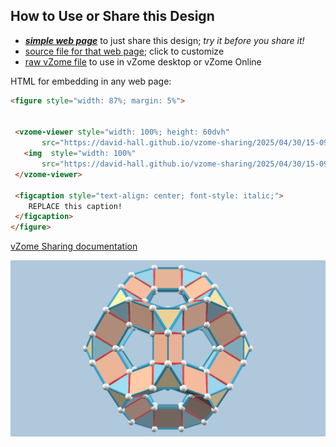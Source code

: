 
## How to Use or Share this Design

 - [***simple web page***](<https://david-hall.github.io/vzome-sharing/2025/04/30/15-09-28-Zometool-RID-extension/>) to just share this design; *try it before you share it!*
 - [source file for that web page](<https://github.com/david-hall/vzome-sharing/edit/main/2025/04/30/15-09-28-Zometool-RID-extension/index.md>); click to customize
 - [raw vZome file](<https://raw.githubusercontent.com/david-hall/vzome-sharing/main/2025/04/30/15-09-28-Zometool-RID-extension/Zometool-RID-extension.vZome>) to use in vZome desktop or vZome Online
 
 HTML for embedding in any web page:
 ```html
<figure style="width: 87%; margin: 5%">
  
  
  <vzome-viewer style="width: 100%; height: 60dvh" 
        src="https://david-hall.github.io/vzome-sharing/2025/04/30/15-09-28-Zometool-RID-extension/Zometool-RID-extension.vZome" >
    <img  style="width: 100%"
        src="https://david-hall.github.io/vzome-sharing/2025/04/30/15-09-28-Zometool-RID-extension/Zometool-RID-extension.png" >
  </vzome-viewer>

  <figcaption style="text-align: center; font-style: italic;">
     REPLACE this caption!
  </figcaption>
</figure>

 ```

[vZome Sharing documentation](https://vzome.github.io/vzome/sharing.html#how-it-works)

![Image](<Zometool-RID-extension.png>)

